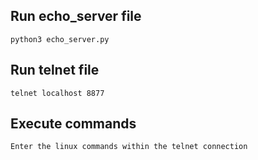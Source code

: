 ## Run echo_server file
    python3 echo_server.py
    
## Run telnet file
    telnet localhost 8877

## Execute commands 
    Enter the linux commands within the telnet connection